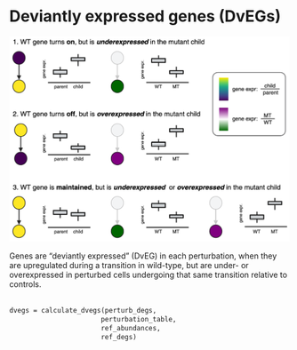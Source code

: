 # Deviantly expressed genes (DvEGs)

![](assets/DvEG.png)


Genes are “deviantly expressed” (DvEG) in each perturbation, when they are upregulated during a transition in wild-type, but are under- or overexpressed in perturbed cells undergoing that same transition relative to controls. 

```

dvegs = calculate_dvegs(perturb_degs, 
                       perturbation_table, 
                       ref_abundances, 
                       ref_degs)

```



